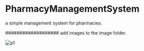 # PharmacyManagementSystem
a simple management system for pharmacies.



###################
add images to the image folder.





![p1](https://user-images.githubusercontent.com/25272523/99934421-f67d6e80-2d6e-11eb-959f-ba4865bccdaf.PNG)
